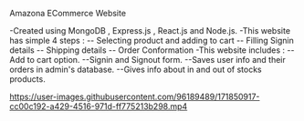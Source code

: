 Amazona ECommerce Website

-Created using MongoDB , Express.js , React.js and Node.js.
-This website has simple 4 steps :
     -- Selecting product and adding to cart
     -- Filling Signin details
     -- Shipping details
     -- Order Conformation
-This website includes :
     -- Add to cart option.
     --Signin and Signout form.
     --Saves user info and their orders in admin's database.
     --Gives info about in and out of stocks products.
     
  

https://user-images.githubusercontent.com/96189489/171850917-cc00c192-a429-4516-971d-ff775213b298.mp4

